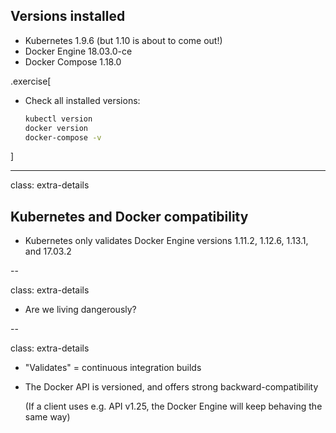 ## Versions installed

- Kubernetes 1.9.6 (but 1.10 is about to come out!)
- Docker Engine 18.03.0-ce
- Docker Compose 1.18.0


.exercise[

- Check all installed versions:
  ```bash
  kubectl version
  docker version
  docker-compose -v
  ```

]

---

class: extra-details

## Kubernetes and Docker compatibility

- Kubernetes only validates Docker Engine versions 1.11.2, 1.12.6, 1.13.1, and 17.03.2

--

class: extra-details

- Are we living dangerously?

--

class: extra-details

- "Validates" = continuous integration builds

- The Docker API is versioned, and offers strong backward-compatibility

  (If a client uses e.g. API v1.25, the Docker Engine will keep behaving the same way)
